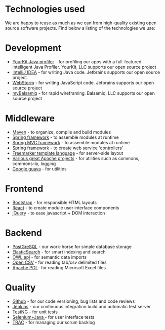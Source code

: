 # Technologies used

We are happy to reuse as much as we can from high-quality existing open source software projects. Find below a listing of the technologies we use:

# Development
* [YourKit Java profiler](https://www.yourkit.com/java/profiler/index.jsp) - for profiling our apps with a full-featured intelligent Java Profiler. YourKit, LLC supports our open source project
* [IntelliJ IDEA](https://www.jetbrains.com/idea/) - for writing Java code. Jetbrains supports our open source project
* [WebStorm](https://www.jetbrains.com/webstorm/) - for writing JavaScript code. Jetbrains supports our open source project
* [myBalsamiq](https://balsamiq.com/) - for rapid wireframing. Balsamiq, LLC supports our open source project

# Middleware
* [Maven](http://maven.apache.org/) - to organize, compile and build modules
* [Spring framework](http://projects.spring.io/spring-framework/) - to assemble modules at runtime
* [Spring MVC framework](http://projects.spring.io/spring-framework/) - to assemble modules at runtime
* [Spring framework](http://projects.spring.io/spring-framework/) - to create web service 'controllers'
* [Freemarker template language](http://freemarker.incubator.apache.org/docs/index.html) - for server-side layout
* [Various great Apache projects](https://www.apache.org/) - for utilities such as commons, commons-io, logging
* [Google guava](https://code.google.com/p/guava-libraries/) - for utilities

# Frontend
* [Bootstrap](http://getbootstrap.com/) - for responsible HTML layouts
* [React](https://facebook.github.io/react/) - to create module user interface components
* [jQuery](https://jquery.com/) - to ease javascript + DOM interaction

# Backend
* [PostGreSQL](https://www.postgresql.org/) - our work-horse for simple database storage
* [ElasticSearch](https://www.elastic.co/products/elasticsearch) - for smart indexing and search
* [OWL api](http://owlapi.sourceforge.net/) - for semantic data imports
* [Open CSV](http://opencsv.sourceforge.net/) - for reading tab/csv delimited files
* [Apache POI ](https://poi.apache.org/) - for reading Microsoft Excel files

# Quality
* [Github](http://github.com/molgenis/molgenis) - for our code versioning, bug lists and code reviews
* [Jenkins](http://www.molgenis.org/jenkins/) - our continuous integration build and automatic test server
* [TestNG](http://testng.org/doc/documentation-main.html) - for unit tests
* [Selenium+Java ](http://www.seleniumhq.org/) - for user interface tests
* [TRAC](http://trac.edgewall.org) - for managing our scrum backlog
